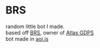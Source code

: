 # BRS
random little bot I made.<br>
based off [BRS](https://brs0271.pages.dev), owner of [Atlas GDPS](https://atlasgdps.ps.fhgdps.com)<br>
bot made in [aoi.js](https://aoi.js.org)
